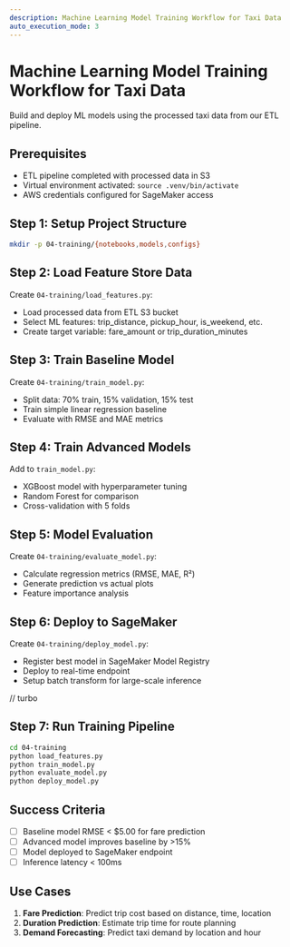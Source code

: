 ```yaml
---
description: Machine Learning Model Training Workflow for Taxi Data
auto_execution_mode: 3
---
```


# Machine Learning Model Training Workflow for Taxi Data

Build and deploy ML models using the processed taxi data from our ETL pipeline.

## Prerequisites

- ETL pipeline completed with processed data in S3
- Virtual environment activated: `source .venv/bin/activate`
- AWS credentials configured for SageMaker access

## Step 1: Setup Project Structure

```bash
mkdir -p 04-training/{notebooks,models,configs}
```

## Step 2: Load Feature Store Data

Create `04-training/load_features.py`:
- Load processed data from ETL S3 bucket
- Select ML features: trip_distance, pickup_hour, is_weekend, etc.
- Create target variable: fare_amount or trip_duration_minutes

## Step 3: Train Baseline Model

Create `04-training/train_model.py`:
- Split data: 70% train, 15% validation, 15% test
- Train simple linear regression baseline
- Evaluate with RMSE and MAE metrics

## Step 4: Train Advanced Models

Add to `train_model.py`:
- XGBoost model with hyperparameter tuning
- Random Forest for comparison
- Cross-validation with 5 folds

## Step 5: Model Evaluation

Create `04-training/evaluate_model.py`:
- Calculate regression metrics (RMSE, MAE, R²)
- Generate prediction vs actual plots
- Feature importance analysis

## Step 6: Deploy to SageMaker

Create `04-training/deploy_model.py`:
- Register best model in SageMaker Model Registry
- Deploy to real-time endpoint
- Setup batch transform for large-scale inference

// turbo
## Step 7: Run Training Pipeline

```bash
cd 04-training
python load_features.py
python train_model.py
python evaluate_model.py
python deploy_model.py
```

## Success Criteria

- [ ] Baseline model RMSE < $5.00 for fare prediction
- [ ] Advanced model improves baseline by >15%
- [ ] Model deployed to SageMaker endpoint
- [ ] Inference latency < 100ms

## Use Cases

1. **Fare Prediction**: Predict trip cost based on distance, time, location
2. **Duration Prediction**: Estimate trip time for route planning
3. **Demand Forecasting**: Predict taxi demand by location and hour